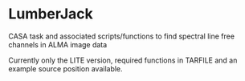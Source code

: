 # LumberJack
CASA task and associated scripts/functions to find spectral line free channels in ALMA image data

Currently only the LITE version, required functions in TARFILE and an example source position available.
